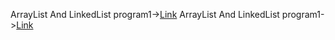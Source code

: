 ArrayList And LinkedList program1->[Link](https://github.com/AnvethaHM4/Java-Programs/blob/main/ArrayListExample/ArrayListEX1.png)
ArrayList And LinkedList program1->[Link](https://github.com/AnvethaHM4/Java-Programs/blob/main/ArrayListExample/ArrayListEX2.png)
